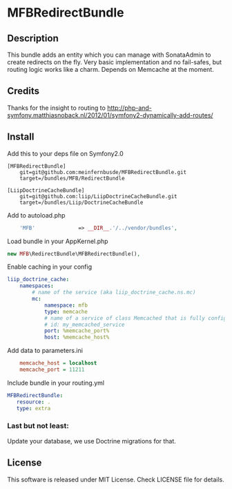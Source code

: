 # MFBRedirectBundle

## Description

This bundle adds an entity which you can manage with SonataAdmin to create redirects on the fly.
Very basic implementation and no fail-safes, but routing logic works like a charm.
Depends on Memcache at the moment.

## Credits

Thanks for the insight to routing to
http://php-and-symfony.matthiasnoback.nl/2012/01/symfony2-dynamically-add-routes/


## Install

Add this to your deps file on Symfony2.0

```
[MFBRedirectBundle]
    git=git@github.com:meinfernbusde/MFBRedirectBundle.git
    target=/bundles/MFB/RedirectBundle

[LiipDoctrineCacheBundle]
    git=git@github.com:liip/LiipDoctrineCacheBundle.git
    target=/bundles/Liip/DoctrineCacheBundle
```

Add to autoload.php

```php
    'MFB'              => __DIR__.'/../vendor/bundles',
```
Load bundle in your AppKernel.php

```php
new MFB\RedirectBundle\MFBRedirectBundle(),
```

Enable caching in your config

```yaml
liip_doctrine_cache:
    namespaces:
        # name of the service (aka liip_doctrine_cache.ns.mc)
        mc:
            namespace: mfb
            type: memcache
            # name of a service of class Memcached that is fully configured (optional)
            # id: my_memcached_service
            port: %memcache_port%
            host: %memcache_host%
```

Add data to parameters.ini

```ini
    memcache_host = localhost
    memcache_port = 11211
```

Include bundle in your routing.yml

```yaml
MFBRedirectBundle:
   resource: .
   type: extra
```

### Last but not least:
Update your database, we use Doctrine migrations for that.

## License
This software is released under MIT License. Check LICENSE file for details.